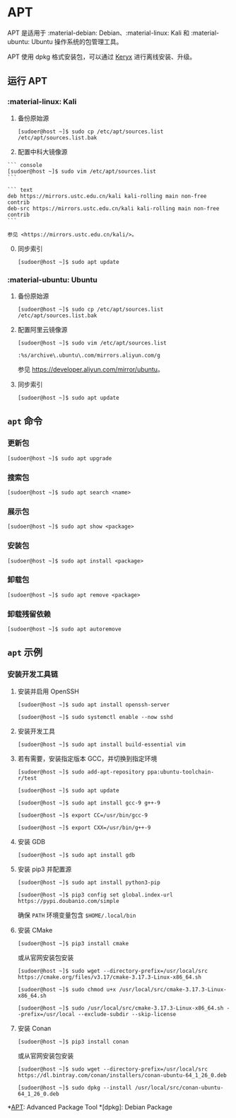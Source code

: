 # APT

APT 是适用于 :material-debian: Debian、:material-linux: Kali 和 :material-ubuntu: Ubuntu 操作系统的包管理工具。

APT 使用 dpkg 格式安装包，可以通过 [Keryx] 进行离线安装、升级。

## 运行 APT

### :material-linux: Kali

1.  备份原始源

    ``` console
    [sudoer@host ~]$ sudo cp /etc/apt/sources.list /etc/apt/sources.list.bak
    ```

0.   配置中科大镜像源

    ``` console
    [sudoer@host ~]$ sudo vim /etc/apt/sources.list
    ```

    ``` text
    deb https://mirrors.ustc.edu.cn/kali kali-rolling main non-free contrib
    deb-src https://mirrors.ustc.edu.cn/kali kali-rolling main non-free contrib
    ```

    参见 <https://mirrors.ustc.edu.cn/kali/>。

0.  同步索引

    ``` console
    [sudoer@host ~]$ sudo apt update
    ```

### :material-ubuntu: Ubuntu

1.  备份原始源

    ``` console
    [sudoer@host ~]$ sudo cp /etc/apt/sources.list /etc/apt/sources.list.bak
    ```

0.  配置阿里云镜像源

    ``` console
    [sudoer@host ~]$ sudo vim /etc/apt/sources.list
    ```

    ``` vim
    :%s/archive\.ubuntu\.com/mirrors.aliyun.com/g
    ```

    参见 <https://developer.aliyun.com/mirror/ubuntu>。

0.  同步索引

    ``` console
    [sudoer@host ~]$ sudo apt update
    ```

## `apt` 命令

### 更新包

``` console
[sudoer@host ~]$ sudo apt upgrade
```

### 搜索包

``` console
[sudoer@host ~]$ sudo apt search <name>
```

### 展示包

``` console
[sudoer@host ~]$ sudo apt show <package>
```

### 安装包

``` console
[sudoer@host ~]$ sudo apt install <package>
```

### 卸载包

``` console
[sudoer@host ~]$ sudo apt remove <package>
```

### 卸载残留依赖

``` console
[sudoer@host ~]$ sudo apt autoremove
```

## `apt` 示例

### 安装开发工具链

1.  安装并启用 OpenSSH

    ``` console
    [sudoer@host ~]$ sudo apt install openssh-server

    [sudoer@host ~]$ sudo systemctl enable --now sshd
    ```

0.  安装开发工具

    ``` console
    [sudoer@host ~]$ sudo apt install build-essential vim
    ```

0.  若有需要，安装指定版本 GCC，并切换到指定环境

    ``` console
    [sudoer@host ~]$ sudo add-apt-repository ppa:ubuntu-toolchain-r/test

    [sudoer@host ~]$ sudo apt update

    [sudoer@host ~]$ sudo apt install gcc-9 g++-9

    [sudoer@host ~]$ export CC=/usr/bin/gcc-9

    [sudoer@host ~]$ export CXX=/usr/bin/g++-9
    ```

0.  安装 GDB

    ``` console
    [sudoer@host ~]$ sudo apt install gdb
    ```

0.  安装 pip3 并配置源

    ``` console
    [sudoer@host ~]$ sudo apt install python3-pip

    [sudoer@host ~]$ pip3 config set global.index-url https://pypi.doubanio.com/simple
    ```

    确保 `PATH` 环境变量包含 `$HOME/.local/bin`

0.  安装 CMake

    ``` console
    [sudoer@host ~]$ pip3 install cmake
    ```

    或从官网安装包安装

    ``` console
    [sudoer@host ~]$ sudo wget --directory-prefix=/usr/local/src https://cmake.org/files/v3.17/cmake-3.17.3-Linux-x86_64.sh

    [sudoer@host ~]$ sudo chmod u+x /usr/local/src/cmake-3.17.3-Linux-x86_64.sh

    [sudoer@host ~]$ sudo /usr/local/src/cmake-3.17.3-Linux-x86_64.sh --prefix=/usr/local --exclude-subdir --skip-license
    ```

0.  安装 Conan

    ``` console
    [sudoer@host ~]$ pip3 install conan
    ```

    或从官网安装包安装

    ``` console
    [sudoer@host ~]$ sudo wget --directory-prefix=/usr/local/src https://dl.bintray.com/conan/installers/conan-ubuntu-64_1_26_0.deb

    [sudoer@host ~]$ sudo dpkg --install /usr/local/src/conan-ubuntu-64_1_26_0.deb
    ```

<!----------------------------------------------------------------------------->

[APT]:   https://wiki.debian.org/Apt
[Keryx]: https://launchpad.net/keryx

*[APT]:  Advanced Package Tool
*[dpkg]: Debian Package
